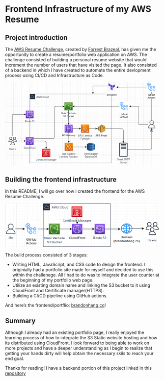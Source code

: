 # Frontend Infrastructure of my AWS Resume

## Project introduction

The [AWS Resume Challenge](https://cloudresumechallenge.dev/docs/the-challenge/aws/), created by [Forrest Brazeal](https://www.linkedin.com/in/forrestbrazeal), has given me the opportunity to create a resume/portfolio web application on AWS. The challenge consisted of building a personal resume website that would increment the number of users that have visited the page. It also consisted of a backend in which I have created to automate the entire devlopment process using CI/CD and Infrastructure as Code.

![Complete architecture diagram](README_IMGs/architecture.png)

## Building the frontend infrastructure

In this README, I will go over how I created the frontend for the AWS Resume Challenge.

![Frontend infrastructure](README_IMGs/frontend-architecture.png)

The build process consisted of 3 stages:

- Writing HTML, JavaScript, and CSS code to design the frontend. I originially had a portfolio site made for myself and decided to use this within the challenege. All I had to do was to integrate the user counter at the beginning of my portfolio web page.
- Utilize an existing domain name and linking the S3 bucket to it using CloudFront and Certificate manager(HTTPS).
- Building a CI/CD pipeline using GitHub actions.

And here’s the frontend/portflio: [brandonhang.co](https://brandonhang.co)!

## Summary

Although I already had an existing portfolio page, I really enjoyed the learning process of how to integrate the S3 Static website hosting and how its distributed using CloudFront. I look forward to being able to work on more projects and have a deeper understanding as I begin to realize that getting your hands dirty will help obtain the necessary skils to reach your end goal.

Thanks for reading! I have a backend portion of this project linked in this [repository](https://github.com/Brandhang34/crc-backend)
